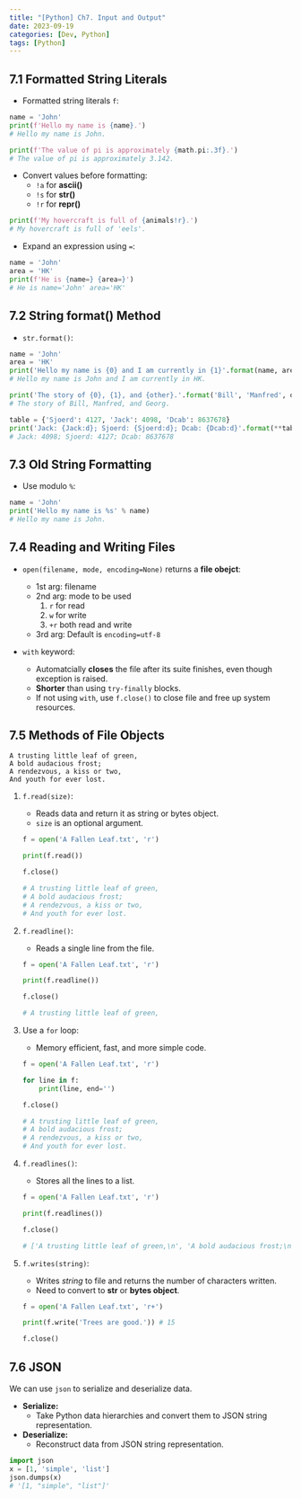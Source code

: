 ```yaml
---
title: "[Python] Ch7. Input and Output"
date: 2023-09-19
categories: [Dev, Python]
tags: [Python]
---
```


## 7.1 Formatted String Literals

- Formatted string literals `f`:

```python
name = 'John'
print(f'Hello my name is {name}.')
# Hello my name is John.

print(f'The value of pi is approximately {math.pi:.3f}.')
# The value of pi is approximately 3.142.
```

- Convert values before formatting:
  - `!a` for **ascii()**
  - `!s` for **str()**
  - `!r` for **repr()**

```python
print(f'My hovercraft is full of {animals!r}.')
# My hovercraft is full of 'eels'.
```

- Expand an expression using `=`:

```python
name = 'John'
area = 'HK'
print(f'He is {name=} {area=}')
# He is name='John' area='HK'
```

## 7.2 String format() Method

- `str.format()`:

```python
name = 'John'
area = 'HK'
print('Hello my name is {0} and I am currently in {1}'.format(name, area))
# Hello my name is John and I am currently in HK.

print('The story of {0}, {1}, and {other}.'.format('Bill', 'Manfred', other='Georg'))
# The story of Bill, Manfred, and Georg.

table = {'Sjoerd': 4127, 'Jack': 4098, 'Dcab': 8637678}
print('Jack: {Jack:d}; Sjoerd: {Sjoerd:d}; Dcab: {Dcab:d}'.format(**table))
# Jack: 4098; Sjoerd: 4127; Dcab: 8637678
```

## 7.3 Old String Formatting

- Use modulo `%`:

```python
name = 'John'
print('Hello my name is %s' % name)
# Hello my name is John.
```

## 7.4 Reading and Writing Files

- `open(filename, mode, encoding=None)` returns a **file obejct**:

  - 1st arg: filename
  - 2nd arg: mode to be used
    1. `r` for read
    2. `w` for write
    3. `+r` both read and write
  - 3rd arg: Default is `encoding=utf-8`

- `with` keyword:
  - Automatcially **closes** the file after its suite finishes, even though exception is raised.
  - **Shorter** than using `try-finally` blocks.
  - If not using `with`, use `f.close()` to close file and free up system resources.

## 7.5 Methods of File Objects

```text
A trusting little leaf of green,
A bold audacious frost;
A rendezvous, a kiss or two,
And youth for ever lost.
```

1. `f.read(size)`:

   - Reads data and return it as string or bytes object.
   - `size` is an optional argument.

   ```python
   f = open('A Fallen Leaf.txt', 'r')

   print(f.read())

   f.close()

   # A trusting little leaf of green,
   # A bold audacious frost;
   # A rendezvous, a kiss or two,
   # And youth for ever lost.
   ```

2. `f.readline()`:

   - Reads a single line from the file.

   ```python
   f = open('A Fallen Leaf.txt', 'r')

   print(f.readline())

   f.close()

   # A trusting little leaf of green,
   ```

3. Use a `for` loop:

   - Memory efficient, fast, and more simple code.

   ```python
   f = open('A Fallen Leaf.txt', 'r')

   for line in f:
       print(line, end='')

   f.close()

   # A trusting little leaf of green,
   # A bold audacious frost;
   # A rendezvous, a kiss or two,
   # And youth for ever lost.
   ```

4. `f.readlines()`:

   - Stores all the lines to a list.

   ```python
   f = open('A Fallen Leaf.txt', 'r')

   print(f.readlines())

   f.close()

   # ['A trusting little leaf of green,\n', 'A bold audacious frost;\n', 'A rendezvous, a kiss or two,\n', 'And youth for ever lost.']
   ```

5. `f.writes(string)`:

   - Writes _string_ to file and returns the number of characters written.
   - Need to convert to **str** or **bytes object**.

   ```python
   f = open('A Fallen Leaf.txt', 'r+')

   print(f.write('Trees are good.')) # 15

   f.close()
   ```

## 7.6 JSON

We can use `json` to serialize and deserialize data.

- **Serialize:**
  - Take Python data hierarchies and convert them to JSON string representation.
- **Deserialize:**
  - Reconstruct data from JSON string representation.

```python
import json
x = [1, 'simple', 'list']
json.dumps(x)
# '[1, "simple", "list"]'
```
